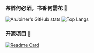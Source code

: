 ### 茶醉何必酒，书香何需花 👋

![AnJoiner's GitHub stats](https://github-readme-stats.vercel.app/api?username=AnJoiner&show_icons=true&theme=radical)
![Top Langs](https://github-readme-stats.vercel.app/api/top-langs/?username=AnJoiner&layout=compact&theme=radical)

### 开源项目 👋
[![Readme Card](https://github-readme-stats.vercel.app/api/pin/?username=AnJoiner&repo=FFmpegCommand)](https://github.com/AnJoiner/FFmpegCommand)


<!--
- 🔭 I’m currently working on ...
- 🌱 I’m currently learning ...
- 👯 I’m looking to collaborate on ...
- 🤔 I’m looking for help with ...
- 💬 Ask me about ...
- 📫 How to reach me: ...
- 😄 Pronouns: ...
- ⚡ Fun fact: ...
 radical, tokyonight, onedark, cobalt, dracula
<a href="https://github.com/Anjoiner/FFmpegCommand">
  <img align="center" src="https://github-readme-stats.vercel.app/api/pin/?username=Anjoiner&repo=FFmpegCommand" />
</a>  
-->
